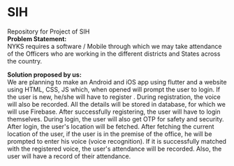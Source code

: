 # SIH
Repository for Project of SIH<br>
<b>Problem Statement: </b><br>
NYKS requires a software / Mobile through which we may take attendance of the Officers who are working in the different districts and States across the country.

<b>Solution proposed by us:</b><br>
We are planning to make an Android and iOS app using flutter and a website using HTML, CSS, JS which, when opened will prompt the user to login. If the user is new, he/she will have to register . During registration, the voice will also be recorded. All the details will be stored in database, for which we will use Firebase.
After successfully registering, the user will have to login themselves. During login, the user will also get OTP for safety and security.  After login, the user's location will be fetched. After fetching the current location of the user, if the user is in the premise of the office, he will be prompted to enter his voice (voice recognition). 
If it is successfully matched with the registered voice, the user's attendance will be recorded. Also, the user will have a record of their attendance.

